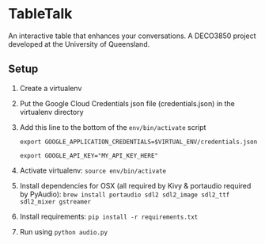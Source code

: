 # TableTalk
An interactive table that enhances your conversations.
A DECO3850 project developed at the University of Queensland.

## Setup
1. Create a virtualenv
2. Put the Google Cloud Credentials json file (credentials.json) in the virtualenv directory
3. Add this line to the bottom of the `env/bin/activate` script

      ```export GOOGLE_APPLICATION_CREDENTIALS=$VIRTUAL_ENV/credentials.json```
      
      ```export GOOGLE_API_KEY="MY_API_KEY_HERE"```
 
4. Activate virtualenv: `source env/bin/activate`
5. Install dependencies for OSX (all required by Kivy & portaudio required by PyAudio): `brew install portaudio sdl2 sdl2_image sdl2_ttf sdl2_mixer gstreamer`
6. Install requirements: `pip install -r requirements.txt`
7. Run using `python audio.py`
